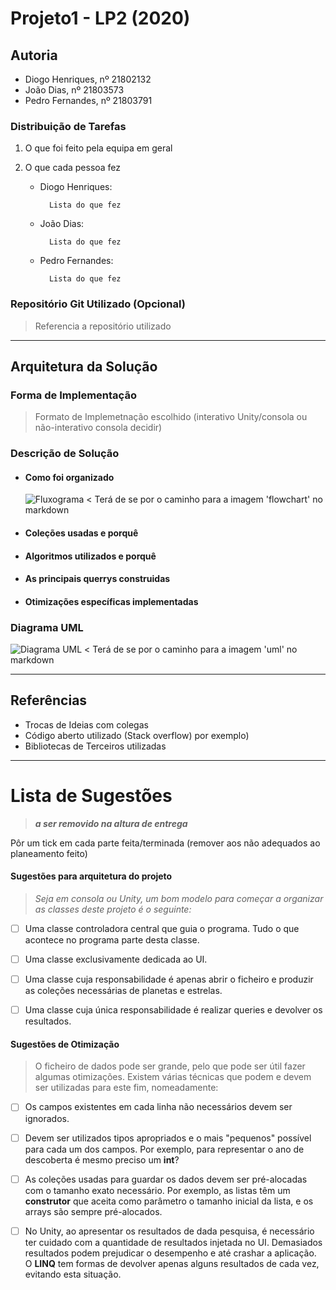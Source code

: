 # Projeto1 - LP2 (2020)

## Autoria

* Diogo Henriques, nº 21802132
* João Dias, nº 21803573
* Pedro Fernandes, nº 21803791

### Distribuição de Tarefas

1. O que foi feito pela equipa em geral

2. O que cada pessoa fez
    * Diogo Henriques:

            Lista do que fez

    * João Dias:

            Lista do que fez

    * Pedro Fernandes:

            Lista do que fez

### Repositório Git Utilizado (Opcional)

> Referencia a repositório utilizado

---

## Arquitetura da Solução

### Forma de Implementação

> Formato de Implemetnação escolhido 
> (interativo Unity/consola ou não-interativo consola decidir)

### Descrição de Solução

* #### Como foi organizado
  ![Fluxograma](/images/flowchart.png) 
< Terá de se por o caminho para a imagem 'flowchart' no markdown
  
* #### Coleções usadas e porquê
  
* #### Algoritmos utilizados e porquê
  
* #### As principais querrys construidas
  
* #### Otimizações específicas implementadas

### Diagrama UML

![Diagrama UML](/images/uml.png) 
< Terá de se por o caminho para a imagem 'uml' no markdown

---

## Referências

* Trocas de Ideias com colegas
* Código aberto utilizado (Stack overflow) por exemplo)
* Bibliotecas de Terceiros utilizadas


---

# Lista de Sugestões

> ___a ser removido na altura de entrega___

Pôr um tick em cada parte feita/terminada (remover aos não adequados ao 
planeamento feito)

#### Sugestões para arquitetura do projeto

> _Seja em consola ou Unity, um bom modelo para começar a organizar as classes 
> deste projeto é o seguinte:_

- [ ] Uma classe controladora central que guia o programa. 
  Tudo o que acontece no programa parte desta classe.

- [ ] Uma classe exclusivamente dedicada ao UI.
  
- [ ] Uma classe cuja responsabilidade é apenas abrir o ficheiro 
  e produzir as coleções necessárias de planetas e estrelas.

- [ ] Uma classe cuja única responsabilidade é realizar queries 
  e devolver os resultados.

#### Sugestões de Otimização

> O ficheiro de dados pode ser grande, pelo que pode ser útil fazer algumas
> otimizações. Existem várias técnicas que podem e devem ser utilizadas para este fim, nomeadamente:

- [ ] Os campos existentes em cada linha não necessários devem ser ignorados.

- [ ] Devem ser utilizados tipos apropriados e o mais "pequenos" possível para 
  cada um dos campos. Por exemplo, para representar o ano de descoberta é mesmo preciso um **int**?

- [ ] As coleções usadas para guardar os dados devem ser pré-alocadas com o 
  tamanho exato necessário. Por exemplo, as listas têm um **construtor** que 
  aceita como parâmetro o tamanho inicial da lista, e os arrays são sempre 
  pré-alocados.

- [ ] No Unity, ao apresentar os resultados de dada pesquisa, é necessário ter 
  cuidado com a quantidade de resultados injetada no UI. Demasiados resultados 
  podem prejudicar o desempenho e até crashar a aplicação. O **LINQ** tem 
  formas de devolver apenas alguns resultados de cada vez,
  evitando esta situação.